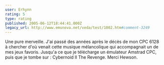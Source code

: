 ```yaml
---
user: Erhynn
rating: 5
type: rating
published: 2005-06-12T18:44:41.000Z
legacy_url: http://www.emunova.net/veda/test/1002.htm#comment-3249
---
```

Une pure merveille. J'ai passé des années après le décès de mon CPC 6128 à chercher d'où venait cette musique mélancolique qui accompagnait un de mes jeux favoris. Jusqu'a ce que je télécharge un émulateur Amstrad CPC, puis que je tombe sur : Cybernoid II The Revenge. Merci Hewson.